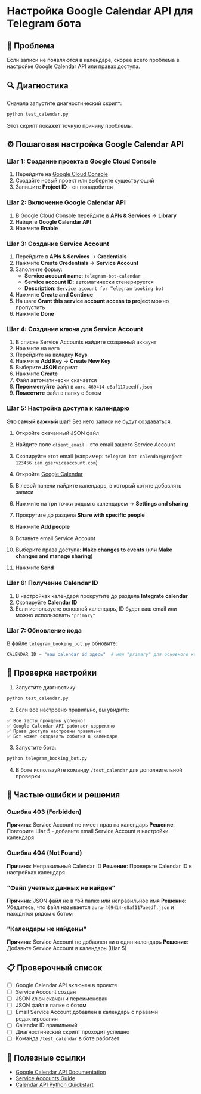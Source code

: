 # Настройка Google Calendar API для Telegram бота

## 🎯 Проблема
Если записи не появляются в календаре, скорее всего проблема в настройке Google Calendar API или правах доступа.

## 🔍 Диагностика
Сначала запустите диагностический скрипт:
```bash
python test_calendar.py
```

Этот скрипт покажет точную причину проблемы.

## ⚙️ Пошаговая настройка Google Calendar API

### Шаг 1: Создание проекта в Google Cloud Console

1. Перейдите на [Google Cloud Console](https://console.cloud.google.com/)
2. Создайте новый проект или выберите существующий
3. Запишите **Project ID** - он понадобится

### Шаг 2: Включение Google Calendar API

1. В Google Cloud Console перейдите в **APIs & Services** → **Library**
2. Найдите **Google Calendar API**
3. Нажмите **Enable**

### Шаг 3: Создание Service Account

1. Перейдите в **APIs & Services** → **Credentials**
2. Нажмите **Create Credentials** → **Service Account**
3. Заполните форму:
   - **Service account name**: `telegram-bot-calendar`
   - **Service account ID**: автоматически сгенерируется
   - **Description**: `Service account for Telegram booking bot`
4. Нажмите **Create and Continue**
5. На шаге **Grant this service account access to project** можно пропустить
6. Нажмите **Done**

### Шаг 4: Создание ключа для Service Account

1. В списке Service Accounts найдите созданный аккаунт
2. Нажмите на него
3. Перейдите на вкладку **Keys**
4. Нажмите **Add Key** → **Create New Key**
5. Выберите **JSON** формат
6. Нажмите **Create**
7. Файл автоматически скачается
8. **Переименуйте** файл в `aura-469414-e8af117aeedf.json`
9. **Поместите** файл в папку с ботом

### Шаг 5: Настройка доступа к календарю

**Это самый важный шаг!** Без него записи не будут создаваться.

1. Откройте скачанный JSON файл
2. Найдите поле `client_email` - это email вашего Service Account
3. Скопируйте этот email (например: `telegram-bot-calendar@project-123456.iam.gserviceaccount.com`)

4. Откройте [Google Calendar](https://calendar.google.com/)
5. В левой панели найдите календарь, в который хотите добавлять записи
6. Нажмите на три точки рядом с календарем → **Settings and sharing**
7. Прокрутите до раздела **Share with specific people**
8. Нажмите **Add people**
9. Вставьте email Service Account
10. Выберите права доступа: **Make changes to events** (или **Make changes and manage sharing**)
11. Нажмите **Send**

### Шаг 6: Получение Calendar ID

1. В настройках календаря прокрутите до раздела **Integrate calendar**
2. Скопируйте **Calendar ID**
3. Если используете основной календарь, ID будет ваш email или можно использовать `"primary"`

### Шаг 7: Обновление кода

В файле `telegram_booking_bot.py` обновите:

```python
CALENDAR_ID = "ваш_calendar_id_здесь"  # или "primary" для основного календаря
```

## 🚀 Проверка настройки

1. Запустите диагностику:
```bash
python test_calendar.py
```

2. Если все настроено правильно, вы увидите:
```
✅ Все тесты пройдены успешно!
✅ Google Calendar API работает корректно
✅ Права доступа настроены правильно
✅ Бот может создавать события в календаре
```

3. Запустите бота:
```bash
python telegram_booking_bot.py
```

4. В боте используйте команду `/test_calendar` для дополнительной проверки

## 🐛 Частые ошибки и решения

### Ошибка 403 (Forbidden)
**Причина**: Service Account не имеет прав на календарь
**Решение**: Повторите Шаг 5 - добавьте email Service Account в настройки календаря

### Ошибка 404 (Not Found)
**Причина**: Неправильный Calendar ID
**Решение**: Проверьте Calendar ID в настройках календаря

### "Файл учетных данных не найден"
**Причина**: JSON файл не в той папке или неправильное имя
**Решение**: Убедитесь, что файл называется `aura-469414-e8af117aeedf.json` и находится рядом с ботом

### "Календары не найдены"
**Причина**: Service Account не добавлен ни в один календарь
**Решение**: Добавьте Service Account в календарь (Шаг 5)

## 📋 Проверочный список

- [ ] Google Calendar API включен в проекте
- [ ] Service Account создан
- [ ] JSON ключ скачан и переименован
- [ ] JSON файл в папке с ботом
- [ ] Email Service Account добавлен в календарь с правами редактирования
- [ ] Calendar ID правильный
- [ ] Диагностический скрипт проходит успешно
- [ ] Команда `/test_calendar` в боте работает

## 🔗 Полезные ссылки

- [Google Calendar API Documentation](https://developers.google.com/calendar/api/guides/overview)
- [Service Accounts Guide](https://cloud.google.com/iam/docs/service-accounts)
- [Calendar API Python Quickstart](https://developers.google.com/calendar/api/quickstart/python)